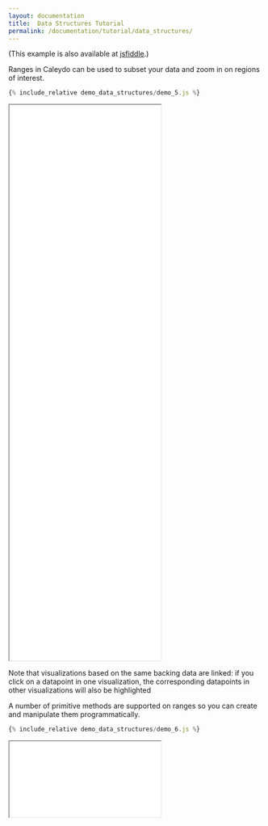 ```yaml
---
layout: documentation
title:  Data Structures Tutorial
permalink: /documentation/tutorial/data_structures/
---
```



(This example is also available at
[jsfiddle](http://jsfiddle.net/gh/get/library/pure/caleydo/caleydo.github.io/tree/master/_documentation/tutorial/web_bundle/demo_data_structures/jsfiddle).)

Ranges in Caleydo can be used to subset your data and zoom in on regions of interest.

```javascript
{% include_relative demo_data_structures/demo_5.js %}
```
<iframe src="/documentation/tutorial/web_bundle/frame.html?demo_data_structures/demo_5" height="1100"></iframe>

Note that visualizations based on the same backing data are linked: if you click on a
datapoint in one visualization, the corresponding datapoints in other visualizations
will also be highlighted

A number of primitive methods are supported on ranges so you can create
and manipulate them programmatically.

```javascript
{% include_relative demo_data_structures/demo_6.js %}
```
<iframe src="/documentation/tutorial/web_bundle/frame.html?demo_data_structures/demo_6"></iframe>
